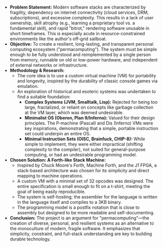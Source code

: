 *   **Problem Statement:** Modern software stacks are characterized by fragility, dependency on internet connectivity (cloud services, DRM, subscriptions), and excessive complexity. This results in a lack of user ownership, skill atrophy (e.g., learning a proprietary tool vs. a fundamental skill), and rapid "bitrot," rendering software unusable in short timeframes. This is especially acute in resource-constrained environments like the author's off-grid sailboat.
*   **Objective:** To create a resilient, long-lasting, and transparent personal computing ecosystem ("permacomputing"). The system must be simple enough to be fully understood and reimplemented by a single person from memory, runnable on old or low-power hardware, and independent of external networks or infrastructure.
*   **Methodology & Research:**
    *   The core idea is to use a custom virtual machine (VM) for portability and longevity, inspired by the durability of classic console games via emulation.
    *   An exploration of historical and esoteric systems was undertaken to find a suitable foundation:
        *   **Complex Systems (JVM, Smalltalk, Lisp):** Rejected for being too large, fractalized, or reliant on concepts like garbage collection at the VM layer, which was deemed undesirable.
        *   **Minimalist OS (Oberon, Plan 9/Inferno):** Valued for their design principles. The P-machine (Pascal) and Dis (Inferno) VMs were key inspirations, demonstrating that a simple, portable instruction set could underpin an entire OS.
        *   **Minimal Instruction Sets (OISC, Brainfuck, CHIP-8):** While simple to implement, they were either impractical (shifting complexity to the compiler), not suited for general-purpose computing, or had an undesirable programming model.
*   **Chosen Solution: A Forth-like Stack Machine:**
    *   Inspired by Chuck Moore's Forth, Machine Forth, and the J1 FPGA, a stack-based architecture was chosen for its simplicity and direct mapping to machine operations.
    *   A custom VM with a minimal set of 32 opcodes was designed. The entire specification is small enough to fit on a t-shirt, meeting the goal of being easily reproducible.
    *   The system is self-hosting; the assembler for the language is written in the language itself and compiles to a 3KB binary.
    *   The programming model is a postfix notation that is close to assembly but designed to be more readable and self-documenting.
*   **Conclusion:** The project is an argument for "permacomputing"—the creation of diverse, personal, and resilient systems as an alternative to the monoculture of modern, fragile software. It emphasizes that simplicity, constraint, and full-stack understanding are key to building durable technology.
